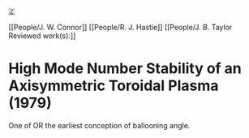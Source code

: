 [🇿](zotero://select/groups/5647231/items/4AA9MVIY)

[[People/J. W. Connor]] [[People/R. J. Hastie]] [[People/J. B. Taylor Reviewed work(s):]] 
# High Mode Number Stability of an Axisymmetric Toroidal Plasma (1979)

One of OR the earliest conception of ballooning angle.

